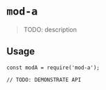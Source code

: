 # `mod-a`

> TODO: description

## Usage

```
const modA = require('mod-a');

// TODO: DEMONSTRATE API
```
